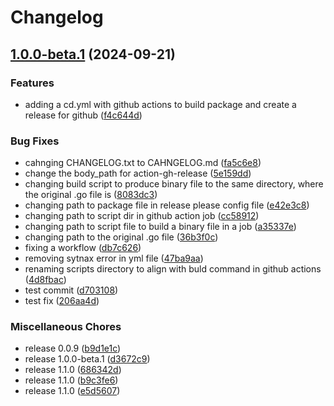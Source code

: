 # Changelog

## [1.0.0-beta.1](https://github.com/sshaparenko/falcon/compare/v1.0.0-beta.1...v1.0.0-beta.1) (2024-09-21)


### Features

* adding a cd.yml with github actions to build package and create a release for github ([f4c644d](https://github.com/sshaparenko/falcon/commit/f4c644d5cb04ba9a9475f4885a3d0700e857cfbc))


### Bug Fixes

* cahnging CHANGELOG.txt to CAHNGELOG.md ([fa5c6e8](https://github.com/sshaparenko/falcon/commit/fa5c6e81f7be2fbdf07df3c97c9724a3e5a41e4a))
* change the body_path for action-gh-release ([5e159dd](https://github.com/sshaparenko/falcon/commit/5e159dd51e0411e483364518217b41d0e0d6d7bf))
* changing build script to produce binary file to the same directory, where the original .go file is ([8083dc3](https://github.com/sshaparenko/falcon/commit/8083dc3b218ba917b0165189cc83139bb13e4ef4))
* changing path to package file in release please config file ([e42e3c8](https://github.com/sshaparenko/falcon/commit/e42e3c88fbafa6b80a9658f7a1da2b6cc6ae582d))
* changing path to script dir in github action job ([cc58912](https://github.com/sshaparenko/falcon/commit/cc5891204a4218d36913b0233d691340c2b425db))
* changing path to script file to build a binary file in a job ([a35337e](https://github.com/sshaparenko/falcon/commit/a35337e06484d1b8dad51fba22d87a09272451fd))
* changing path to the original .go file ([36b3f0c](https://github.com/sshaparenko/falcon/commit/36b3f0c2a207e011c44fdbf813e13a4a0af22456))
* fixing a workflow ([db7c626](https://github.com/sshaparenko/falcon/commit/db7c626dd9f0e5731c143151a3df0b988a082412))
* removing sytnax error in yml file ([47ba9aa](https://github.com/sshaparenko/falcon/commit/47ba9aa79a516f9f886e411c6c7431249deded6b))
* renaming scripts directory to align with buld command in github actions ([4d8fbac](https://github.com/sshaparenko/falcon/commit/4d8fbaceb9855f2f5ba405560f1c30a34a43dfb1))
* test commit ([d703108](https://github.com/sshaparenko/falcon/commit/d7031086835b3269c30cb462b5900ba25cbd6e25))
* test fix ([206aa4d](https://github.com/sshaparenko/falcon/commit/206aa4d14e4eebb2ce376e7b2fc39745010e368e))


### Miscellaneous Chores

* release 0.0.9 ([b9d1e1c](https://github.com/sshaparenko/falcon/commit/b9d1e1c984f55db3fba08c2f5c8014073182a8c1))
* release 1.0.0-beta.1 ([d3672c9](https://github.com/sshaparenko/falcon/commit/d3672c9fc63b666dfb9c9adf44360fbc286d5fed))
* release 1.1.0 ([686342d](https://github.com/sshaparenko/falcon/commit/686342d479d23e6fe306e7a1178a6ff896956d56))
* release 1.1.0 ([b9c3fe6](https://github.com/sshaparenko/falcon/commit/b9c3fe6051f930d0d24475873ab06ef13200a758))
* release 1.1.0 ([e5d5607](https://github.com/sshaparenko/falcon/commit/e5d56079a8fa0aa50eb4d8abd0bdb6d1041905b3))

